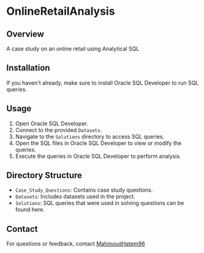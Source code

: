 # OnlineRetailAnalysis

## Overview
A case study on an online retail using Analytical SQL

## Installation
If you haven't already, make sure to install Oracle SQL Developer to run SQL queries.

## Usage
1. Open Oracle SQL Developer.
2. Connect to the provided `Datasets`.
3. Navigate to the `Solutions` directory to access SQL queries.
4. Open the SQL files in Oracle SQL Developer to view or modify the queries.
5. Execute the queries in Oracle SQL Developer to perform analysis.


## Directory Structure
- `Case_Study_Questions`: Contains case study questions.
- `Datasets`: Includes datasets used in the project.
- `Solutions`: SQL queries that were used in solving questions can be found here.

## Contact
For questions or feedback, contact [MahmoudHatem96](https://github.com/MahmoudHatem96)
